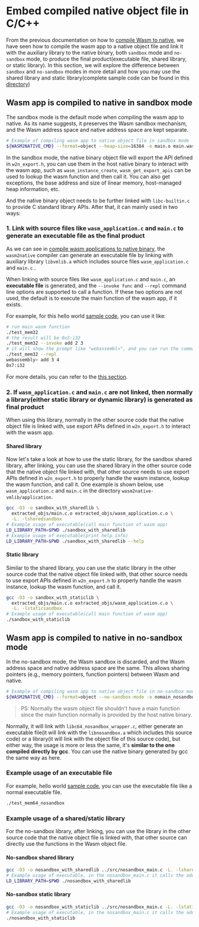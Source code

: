 # Embed compiled native object file in C/C++

From the previous documentation on how to [compile Wasm to native](./compile_wasm_app_to_native.md), we have seen how to compile the wasm app to a native object file and link it with the auxiliary library to the native binary, both `sandbox` mode and `no-sandbox` mode, to produce the final product(executable file, shared library, or static library). In this section, we will explore the difference between `sandbox` and `no-sandbox` modes in more detail and how you may use the shared library and static library(complete sample code can be found in this [directory](../samples/compiled-embed-native/))

## Wasm app is compiled to native in sandbox mode

The sandbox mode is the default mode when compiling the wasm app to native. As its name suggests, it preserves the Wasm sandbox mechanism, and the Wasm address space and native address space are kept separate.

```bash
# Example of compiling wasm app to native object file in sandbox mode
${WASM2NATIVE_CMD} --format=object --heap-size=16384 -o main.o main.wasm
```

In the sandbox mode, the native binary object file will export the API defined in `w2n_export.h`, you can use them in the host native binary to interact with the wasm app, such as `wasm_instance_create`, `wasm_get_export_apis` can be used to lookup the wasm function and then call it. You can also get exceptions, the base address and size of linear memory, host-managed heap information, etc.

And the native binary object needs to be further linked with `libc-builtin.c` to provide C standard library APIs. After that, it can mainly used in two ways:

### 1. Link with source files like `wasm_application.c` and `main.c` to generate an executable file as the final product

As we can see in [compile wasm applications to native binary](./compile_wasm_app_to_native.md), the `wasm2native` compiler can generate an executable file by linking with auxiliary library `libvmlib.a` which includes source files `wasm_application.c` and `main.c` .

When linking with source files like `wasm_application.c` and `main.c`, an **executable file** is generated, and the `--invoke func` and `--repl` command line options are supported to call a function. If these two options are not used, the default is to execute the main function of the wasm app, if it exists.

For example, for this hello world [sample code](../samples/hello-world/), you can use it like:

```bash
# run main wasm function
./test_mem32
# the result will be 0x5:i32
./test_mem32 --invoke add 2 3
# it will show the prompt like "webassembl>", and you can run the command like "add 3 4", it will return the result "0x7:i32"
./test_mem32 --repl
webassembly> add 3 4
0x7:i32
```

For more details, you can refer to the [this section](./compile_wasm_app_to_native.md#binary-executable).

### 2. If `wasm_application.c` and `main.c` are **not** linked, then normally a library(either static library or dynamic library) is generated as final product

When using this library, normally in the other source code that the native object file is linked with, use export APIs defined in `w2n_export.h` to interact with the wasm app.

#### Shared library

Now let's take a look at how to use the static library, for the sandbox shared library, after linking, you can use the shared library in the other source code that the native object file linked with, that other source needs to use export APIs defined in `w2n_export.h` to properly handle the wasm instance, lookup the wasm function, and call it. One example is shown below, use `wasm_application.c` and `main.c` in the directory `wasm2native-vmlib/application`.

```bash
gcc -O3 -o sandbox_with_sharedlib \
  extracted_objs/main.c.o extracted_objs/wasm_application.c.o \
  -L. -lsharedsandbox
# Example usage of executable(call main function of wasm app)
LD_LIBRARY_PATH=$PWD ./sandbox_with_sharedlib
# Example usage of executable(print help info)
LD_LIBRARY_PATH=$PWD ./sandbox_with_sharedlib --help
```

#### Static library

Similar to the shared library, you can use the static library in the other source code that the native object file linked with, that other source needs to use export APIs defined in `w2n_export.h` to properly handle the wasm instance, lookup the wasm function, and call it.

```bash
gcc -O3 -o sandbox_with_staticlib \
  extracted_objs/main.c.o extracted_objs/wasm_application.c.o \
  -L. -lstaticsandbox
# Example usage of executable(call main function of wasm app)
./sandbox_with_staticlib 
```

## Wasm app is compiled to native in no-sandbox mode

In the no-sandbox mode, the Wasm sandbox is discarded, and the Wasm address space and native address space are the same. This allows sharing pointers (e.g., memory pointers, function pointers) between Wasm and native.

```bash
# Example of compiling wasm app to native object file in no-sandbox mode
${WASM2NATIVE_CMD} --format=object --no-sandbox-mode -o nomain_nosandbox.o nomain.wasm
```

> PS: Normally the wasm object file shouldn't have a main function since the main function normally is provided by the host native binary.

Normally, it will link with `libc64_nosandbox_wrapper.c`, either generate an executable file(it will link with the `libnosandbox.a` which includes this source code) or a library(it will link with the object file of this source code), but either way, the usage is more or less the same, it's **similar to the one compiled directly by gcc**. You can use the native binary generated by gcc the same way as here.

### Example usage of an executable file

For example, hello world [sample code](../samples/hello-world/), you can use the executable file like a normal executable file.

```bash
./test_mem64_nosandbox
```

### Example usage of a shared/static library

For the no-sandbox library, after linking, you can use the library in the other source code that the native object file is linked with, that other source can directly use the functions in the Wasm object file.

#### No-sandbox shared library

```bash
gcc -O3 -o nosandbox_with_sharedlib ../src/nosandbox_main.c -L. -lsharednosandbox
# Example usage of executable, in the nosandbox_main.c it calls the add function in the wasm object file
LD_LIBRARY_PATH=$PWD ./nosandbox_with_sharedlib
```

#### No-sandbox static library

```bash
gcc -O3 -o nosandbox_with_staticlib ../src/nosandbox_main.c -L. -lstaticnosandbox
# Example usage of executable, in the nosandbox_main.c it calls the add function in the wasm object file
./nosandbox_with_staticlib
```
